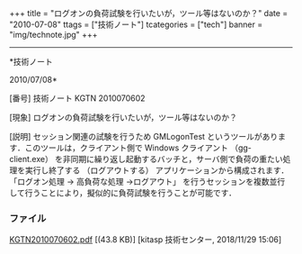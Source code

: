 ﻿+++
title = "ログオンの負荷試験を行いたいが，ツール等はないのか？"
date = "2010-07-08"
ttags = ["技術ノート"]
tcategories = ["tech"]
banner = "img/technote.jpg"
+++

-----------------------------------------------------------------------------------------------------------------------------

*技術ノート

2010/07/08*


[番号]
技術ノート KGTN 2010070602

[現象]
ログオンの負荷試験を行いたいが，ツール等はないのか？

[説明]
セッション関連の試験を行うため GMLogonTest
というツールがあります．このツールは，クライアント側で Windows
クライアント （gg-client.exe）
を非同期に繰り返し起動するバッチと，サーバ側で負荷の重たい処理を実行し終了する
（ログアウトする） アプリケーションから構成されます． 「ログオン処理 →
高負荷な処理 →ログアウト」
を行うセッションを複数並行して行うことにより，擬似的に負荷試験を行うことが可能です．


### ファイル

 
 


[KGTN2010070602.pdf](http://techreport.kitasp.net/attachments/download/4180/KGTN2010070602.pdf)
 [(43.8 KB)] [kitasp 技術センター, 2018/11/29
15:06]


 


 

